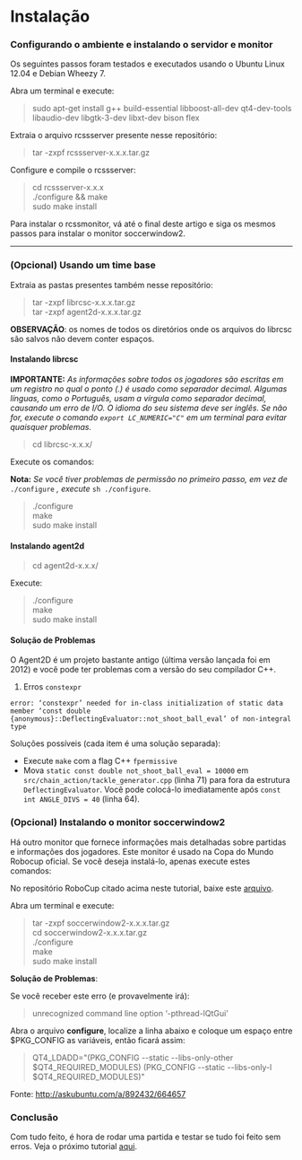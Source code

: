 # Instalação

### Configurando o ambiente e instalando o servidor e monitor

Os seguintes passos foram testados e executados usando o Ubuntu Linux 12.04 e Debian Wheezy 7.

Abra um terminal e execute:

> sudo apt-get install g++ build-essential libboost-all-dev qt4-dev-tools libaudio-dev libgtk-3-dev libxt-dev bison flex

Extraia o arquivo rcssserver presente nesse repositório:

> tar -zxpf rcssserver-x.x.x.tar.gz

Configure e compile o rcssserver:

> cd rcssserver-x.x.x  
> ./configure && make  
> sudo make install

Para instalar o rcssmonitor, vá até o final deste artigo e siga os mesmos passos para instalar o monitor soccerwindow2.

---

### (Opcional) Usando um time base

Extraia as pastas presentes também nesse repositório:

> tar -zxpf librcsc-x.x.x.tar.gz  
> tar -zxpf agent2d-x.x.x.tar.gz

**OBSERVAÇÃO**: os nomes de todos os diretórios onde os arquivos do librcsc são salvos não devem conter espaços.

#### Instalando librcsc

**IMPORTANTE:** _As informações sobre todos os jogadores são escritas em um registro no qual o ponto (.) é usado como separador decimal. Algumas línguas, como o Português, usam a vírgula como separador decimal, causando um erro de I/O.
O idioma do seu sistema deve ser inglês. Se não for, execute o comando `export LC_NUMERIC="C"` em um terminal para evitar quaisquer problemas._

> cd librcsc-x.x.x/

Execute os comandos:

**Nota:** _Se você tiver problemas de permissão no primeiro passo, em vez de_ `./configure` _, execute_ `sh ./configure`.

> ./configure  
> make  
> sudo make install

#### Instalando agent2d

> cd agent2d-x.x.x/

Execute:

> ./configure  
> make  
> sudo make install

#### Solução de Problemas

O Agent2D é um projeto bastante antigo (última versão lançada foi em 2012) e você pode ter problemas com a versão do seu compilador C++.

1. Erros `constexpr`

`error: ‘constexpr’ needed for in-class initialization of static data member ‘const double {anonymous}::DeflectingEvaluator::not_shoot_ball_eval’ of non-integral type`

Soluções possíveis (cada item é uma solução separada):

- Execute `make` com a flag C++ `fpermissive`
- Mova `static const double not_shoot_ball_eval = 10000` em `src/chain_action/tackle_generator.cpp` (linha 71) para fora da estrutura `DeflectingEvaluator`. Você pode colocá-lo imediatamente após `const int ANGLE_DIVS = 40` (linha 64).

### (Opcional) Instalando o monitor soccerwindow2

Há outro monitor que fornece informações mais detalhadas sobre partidas e informações dos jogadores. Este monitor é usado na Copa do Mundo Robocup oficial. Se você deseja instalá-lo, apenas execute estes comandos:

No repositório RoboCup citado acima neste tutorial, baixe este [arquivo](https://osdn.net/projects/rctools/releases/p4886).

Abra um terminal e execute:

> tar -zxpf soccerwindow2-x.x.x.tar.gz  
> cd soccerwindow2-x.x.x.tar.gz  
> ./configure  
> make  
> sudo make install

**Solução de Problemas**:

Se você receber este erro (e provavelmente irá):

> unrecognized command line option ‘-pthread-lQtGui’

Abra o arquivo **configure**, localize a linha abaixo e coloque um espaço entre $PKG_CONFIG as variáveis, então ficará assim:

> QT4_LDADD="$($PKG_CONFIG --static --libs-only-other $QT4_REQUIRED_MODULES) $($PKG_CONFIG --static --libs-only-l $QT4_REQUIRED_MODULES)"

Fonte: http://askubuntu.com/a/892432/664657

### Conclusão

Com tudo feito, é hora de rodar uma partida e testar se tudo foi feito sem erros.
Veja o próximo tutorial [aqui](https://github.com/claraferreirabatista/blue_lock_2d/como_funciona_o_script_para_inicar_partida.md).
